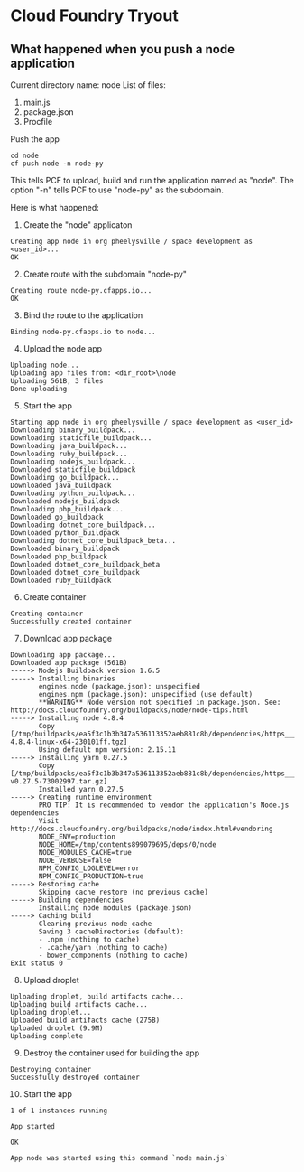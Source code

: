 # Cloud Foundry Tryout

## What happened when you push a node application

Current directory name: node
List of files:
1. main.js
2. package.json
3. Procfile

Push the app
```shell
cd node
cf push node -n node-py
```

This tells PCF to upload, build and run the application named as "node". The option "-n" tells PCF to use "node-py" as the subdomain.

Here is what happened:
1. Create the "node" applicaton
```shell
Creating app node in org pheelysville / space development as <user_id>...
OK
```

2. Create route with the subdomain "node-py"
```shell
Creating route node-py.cfapps.io...
OK
```
3. Bind the route to the application
```shell
Binding node-py.cfapps.io to node...
```
4. Upload the node app
```shell
Uploading node... 
Uploading app files from: <dir_root>\node
Uploading 561B, 3 files
Done uploading
```
5. Start the app
```shell
Starting app node in org pheelysville / space development as <user_id>
Downloading binary_buildpack...
Downloading staticfile_buildpack...
Downloading java_buildpack...
Downloading ruby_buildpack...
Downloading nodejs_buildpack...
Downloaded staticfile_buildpack
Downloading go_buildpack...
Downloaded java_buildpack
Downloading python_buildpack...
Downloaded nodejs_buildpack
Downloading php_buildpack...
Downloaded go_buildpack
Downloading dotnet_core_buildpack...
Downloaded python_buildpack
Downloading dotnet_core_buildpack_beta...
Downloaded binary_buildpack
Downloaded php_buildpack
Downloaded dotnet_core_buildpack_beta
Downloaded dotnet_core_buildpack
Downloaded ruby_buildpack
```
6. Create container
```shell
Creating container
Successfully created container
```
7. Download app package
```shell
Downloading app package...
Downloaded app package (561B)
-----> Nodejs Buildpack version 1.6.5
-----> Installing binaries
       engines.node (package.json): unspecified
       engines.npm (package.json): unspecified (use default)
       **WARNING** Node version not specified in package.json. See: http://docs.cloudfoundry.org/buildpacks/node/node-tips.html
-----> Installing node 4.8.4
       Copy [/tmp/buildpacks/ea5f3c1b3b347a536113352aeb881c8b/dependencies/https___buildpacks.cloudfoundry.org_dependencies_node_node-4.8.4-linux-x64-230101ff.tgz]
       Using default npm version: 2.15.11
-----> Installing yarn 0.27.5
       Copy [/tmp/buildpacks/ea5f3c1b3b347a536113352aeb881c8b/dependencies/https___buildpacks.cloudfoundry.org_dependencies_yarn_yarn-v0.27.5-73002997.tar.gz]
       Installed yarn 0.27.5
-----> Creating runtime environment
       PRO TIP: It is recommended to vendor the application's Node.js dependencies
       Visit http://docs.cloudfoundry.org/buildpacks/node/index.html#vendoring
       NODE_ENV=production
       NODE_HOME=/tmp/contents899079695/deps/0/node
       NODE_MODULES_CACHE=true
       NODE_VERBOSE=false
       NPM_CONFIG_LOGLEVEL=error
       NPM_CONFIG_PRODUCTION=true
-----> Restoring cache
       Skipping cache restore (no previous cache)
-----> Building dependencies
       Installing node modules (package.json)
-----> Caching build
       Clearing previous node cache
       Saving 3 cacheDirectories (default):
       - .npm (nothing to cache)
       - .cache/yarn (nothing to cache)
       - bower_components (nothing to cache)
Exit status 0
```
8. Upload droplet
```shell
Uploading droplet, build artifacts cache...
Uploading build artifacts cache...
Uploading droplet...
Uploaded build artifacts cache (275B)
Uploaded droplet (9.9M)
Uploading complete
```
9. Destroy the container used for building the app
```shell
Destroying container
Successfully destroyed container
```
10. Start the app
```shell
1 of 1 instances running

App started

OK

App node was started using this command `node main.js`
```

